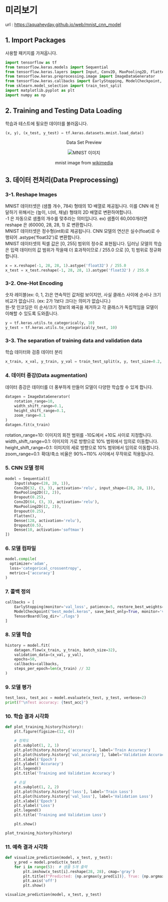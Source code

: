 # 미리보기
url : https://aquaheyday.github.io/web/mnist_cnn_model

## 1. Import Packages
사용할 패키지를 가져옵니다.
```python
import tensorflow as tf
from tensorflow.keras.models import Sequential
from tensorflow.keras.layers import Input, Conv2D, MaxPooling2D, Flatten, Dense, Dropout
from tensorflow.keras.preprocessing.image import ImageDataGenerator
from tensorflow.keras.callbacks import EarlyStopping, ModelCheckpoint, TensorBoard
from sklearn.model_selection import train_test_split
import matplotlib.pyplot as plt
import numpy as np
```

## 2. Training and Testing Data Loading
학습과 테스트에 필요한 데이터를 불러옵니다.

```python
(x, y), (x_test, y_test) = tf.keras.datasets.mnist.load_data()
```

<p align="center">Data Set Preview</p>

<p align="center">
  <img src="https://upload.wikimedia.org/wikipedia/commons/2/27/MnistExamples.png" alt="MNIST 이미지">
</p>

<p align="center">
  mnist image from <a href="https://commons.wikimedia.org/wiki/File:MnistExamples.png">wikimedia</a>
</p>

## 3. 데이터 전처리(Data Preprocessing)

### 3-1. Reshape Images
MNIST 데이터셋은 (샘플 개수, 784) 형태의 1D 배열로 제공됩니다. 이를 CNN 에 전달하기 위해서는 (높이, 너비, 채널) 형태의 2D 배열로 변환하여합니다.  
-1 은 자동으로 샘플의 개수를 맞추라는 의미입니다. ex) 샘플이 60,000개라면 reshape 은 (60000, 28, 28, 1) 로 변환합니다.  
MNIST 데이터셋은 정수형(int8)로 제공됩니다. CNN 모델의 연산은 실수(float)로 수행되어 .astype('float32')로 변환합니다.  
MNIST 데이터셋의 픽셀 값은 [0, 255] 범위의 정수로 표현됩니다. 딥러닝 모델의 학습은 입력 데이터의 값 범위가 작을때 더 효과적이므로 
/ 255.0 으로 [0, 1] 범위로 정규화 합니다.

```python
x = x.reshape(-1, 28, 28, 1).astype('float32') / 255.0
x_test = x_test.reshape(-1, 28, 28, 1).astype('float32') / 255.0

```

### 3-2. One-Hot Encoding
숫자 레이블(ex: 0, 1, 2)은 연속적인 값처럼 보이지만, 사실 클래스 사이에 순서나 크기 비교가 없습니다. (ex: 2가 1보다 크다는 의미가 없습니다.)  
원-핫 인코딩은 이 순서/크기 정보의 왜곡을 제거하고 각 클래스가 독립적임을 모델이 이해할 수 있도록 도와줍니다.

```python
y = tf.keras.utils.to_categorical(y, 10)
y_test = tf.keras.utils.to_categorical(y_test, 10)
```

### 3-3. The separation of training data and validation data
학습 데이터와 검증 데이터 분리

```python
x_train, x_val, y_train, y_val = train_test_split(x, y, test_size=0.2, random_state=42)
```

### 4. 데이터 증강(Data augmentation)
데이터 증강은 데이터를 더 풍부하게 만들어 모델이 다양한 학습할 수 있게 합니다.

```python
datagen = ImageDataGenerator(
    rotation_range=10,
    width_shift_range=0.1,
    height_shift_range=0.1,
    zoom_range=0.1
)
datagen.fit(x_train)
```
rotation_range=10: 이미지의 회전 범위를 -10도에서 +10도 사이로 지정합니다.  
width_shift_range=0.1: 이미지의 가로 방향으로 10% 범위에서 임의로 이동합니다.  
height_shift_range=0.1: 이미지의 세로 방향으로 10% 범위에서 임의로 이동합니다.  
zoom_range=0.1: 확대/축소 비율은 90%~110% 사이에서 무작위로 적용됩니다.  

### 5. CNN 모델 정의

```python
model = Sequential([
    Input(shape=(28, 28, 1)),
    Conv2D(32, (3, 3), activation='relu', input_shape=(28, 28, 1)),
    MaxPooling2D((2, 2)),
    Dropout(0.25),
    Conv2D(64, (3, 3), activation='relu'),
    MaxPooling2D((2, 2)),
    Dropout(0.25),
    Flatten(),
    Dense(128, activation='relu'),
    Dropout(0.5),
    Dense(10, activation='softmax')
])
```

### 6. 모델 컴파일

```python
model.compile(
  optimizer='adam',
  loss='categorical_crossentropy',
  metrics=['accuracy']
)
```

### 7. 콜백 정의

```python
callbacks = [
    EarlyStopping(monitor='val_loss', patience=5, restore_best_weights=True),
    ModelCheckpoint("best_model.keras", save_best_only=True, monitor='val_loss'),
    TensorBoard(log_dir='./logs')
]
```

### 8. 모델 학습

```python
history = model.fit(
    datagen.flow(x_train, y_train, batch_size=32),
    validation_data=(x_val, y_val),
    epochs=50,
    callbacks=callbacks,
    steps_per_epoch=len(x_train) // 32
)
```

### 9. 모델 평가

```python
test_loss, test_acc = model.evaluate(x_test, y_test, verbose=2)
print(f"\nTest accuracy: {test_acc}")
```

### 10. 학습 결과 시각화

```python
def plot_training_history(history):
    plt.figure(figsize=(12, 4))

    # 정확도
    plt.subplot(1, 2, 1)
    plt.plot(history.history['accuracy'], label='Train Accuracy')
    plt.plot(history.history['val_accuracy'], label='Validation Accuracy')
    plt.xlabel('Epoch')
    plt.ylabel('Accuracy')
    plt.legend()
    plt.title('Training and Validation Accuracy')

    # 손실
    plt.subplot(1, 2, 2)
    plt.plot(history.history['loss'], label='Train Loss')
    plt.plot(history.history['val_loss'], label='Validation Loss')
    plt.xlabel('Epoch')
    plt.ylabel('Loss')
    plt.legend()
    plt.title('Training and Validation Loss')

    plt.show()

plot_training_history(history)
```

### 11. 예측 결과 시각화

```python
def visualize_prediction(model, x_test, y_test):
    y_pred = model.predict(x_test)
    for i in range(5):  # 샘플 5개 출력
        plt.imshow(x_test[i].reshape(28, 28), cmap='gray')
        plt.title(f"Predicted: {np.argmax(y_pred[i])}, True: {np.argmax(y_test[i])}")
        plt.axis('off')
        plt.show()

visualize_prediction(model, x_test, y_test)
```
